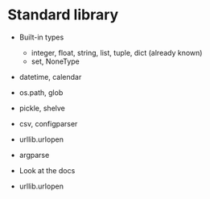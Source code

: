 # Standard library

  * Built-in types
      - integer, float, string, list, tuple, dict (already known)
      - set, NoneType
  * datetime, calendar
  * os.path, glob
  * pickle, shelve
  * csv, configparser


  * urllib.urlopen
  * argparse

  * Look at the docs


  * urllib.urlopen
